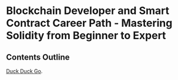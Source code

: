 # Blockchain Developer and Smart Contract Career Path - Mastering Solidity from Beginner to Expert

## Contents Outline

[Duck Duck Go](https://duckduckgo.com "The best search engine for privacy").
